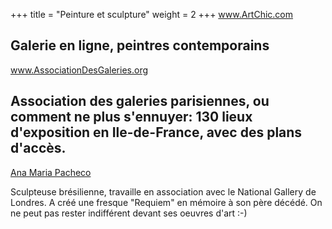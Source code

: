 +++
title = "Peinture et sculpture"
weight = 2
+++
www.ArtChic.com

Galerie en ligne, peintres contemporains
---
www.AssociationDesGaleries.org

Association des galeries parisiennes, ou comment ne plus s'ennuyer: 130 lieux d'exposition en Ile-de-France, avec des plans d'accès.
---
[Ana Maria Pacheco]()

Sculpteuse brésilienne, travaille en association avec le National Gallery de Londres. A créé une fresque "Requiem" en mémoire à son père décédé. On ne peut pas rester indifférent devant ses oeuvres d'art :-)
